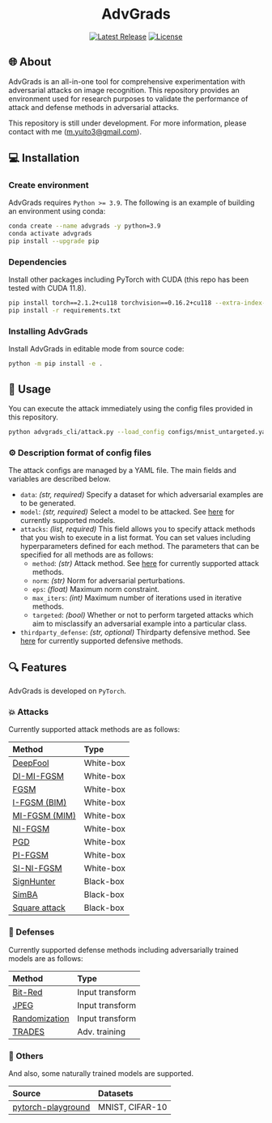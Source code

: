 <div align="center">

# AdvGrads

[![Latest Release](https://img.shields.io/github/release/myuito3/AdvGrads.svg?&color=blue)](https://github.com/myuito3/AdvGrads/releases)
[![License](https://img.shields.io/badge/License-Apache_2.0-green.svg)](https://github.com/myuito3/AdvGrads/blob/master/LICENSE)

</div>

## 🌐 About
AdvGrads is an all-in-one tool for comprehensive experimentation with adversarial attacks on image recognition. This repository provides an environment used for research purposes to validate the performance of attack and defense methods in adversarial attacks.

This repository is still under development. For more information, please contact with me (m.yuito3@gmail.com).

## 💻 Installation

### Create environment
AdvGrads requires `Python >= 3.9`. The following is an example of building an environment using conda:

```bash
conda create --name advgrads -y python=3.9
conda activate advgrads
pip install --upgrade pip
```

### Dependencies
Install other packages including PyTorch with CUDA (this repo has been tested with CUDA 11.8).

```bash
pip install torch==2.1.2+cu118 torchvision==0.16.2+cu118 --extra-index-url https://download.pytorch.org/whl/cu118
pip install -r requirements.txt
```

### Installing AdvGrads
Install AdvGrads in editable mode from source code:

```bash
python -m pip install -e .
```

## 🚀 Usage
You can execute the attack immediately using the config files provided in this repository.

```bash
python advgrads_cli/attack.py --load_config configs/mnist_untargeted.yaml
```

### ⚙ Description format of config files
The attack configs are managed by a YAML file. The main fields and variables are described below.

- `data`: _(str, required)_ Specify a dataset for which adversarial examples are to be generated.
- `model`: _(str, required)_ Select a model to be attacked. See [here](https://github.com/myuito3/AdvGrads/blob/main/advgrads/models/__init__.py) for currently supported models.
- `attacks`: _(list, required)_ This field allows you to specify attack methods that you wish to execute in a list format. You can set values including hyperparameters defined for each method. The parameters that can be specified for all methods are as follows:
  - `method`: _(str)_ Attack method. See [here](https://github.com/myuito3/AdvGrads/blob/main/advgrads/adversarial/__init__.py) for currently supported attack methods.
  - `norm`: _(str)_ Norm for adversarial perturbations.
  - `eps`: _(float)_ Maximum norm constraint.
  - `max_iters`: _(int)_ Maximum number of iterations used in iterative methods.
  - `targeted`: _(bool)_ Whether or not to perform targeted attacks which aim to misclassify an adversarial example into a particular class.
- `thirdparty_defense`: _(str, optional)_ Thirdparty defensive method. See [here](https://github.com/myuito3/AdvGrads/blob/main/advgrads/adversarial/__init__.py) for currently supported defensive methods.

## 🔍 Features
AdvGrads is developed on `PyTorch`.

### 💥 Attacks
Currently supported attack methods are as follows:

| Method                                                        | Type                |
| :------------------------------------------------------------ | :------------------ |
| [DeepFool](https://arxiv.org/abs/1511.04599)                  | White-box           |
| [DI-MI-FGSM](https://arxiv.org/abs/1803.06978)                | White-box           |
| [FGSM](https://arxiv.org/abs/1412.6572)                       | White-box           |
| [I-FGSM (BIM)](https://arxiv.org/abs/1607.02533)              | White-box           |
| [MI-FGSM (MIM)](https://arxiv.org/abs/1710.06081)             | White-box           |
| [NI-FGSM](https://arxiv.org/abs/1908.06281)                   | White-box           |
| [PGD](https://arxiv.org/abs/1706.06083)                       | White-box           |
| [PI-FGSM](https://arxiv.org/abs/2007.06765)                   | White-box           |
| [SI-NI-FGSM](https://arxiv.org/abs/1908.06281)                | White-box           |
| [SignHunter](https://openreview.net/forum?id=SygW0TEFwH)      | Black-box           |
| [SimBA](https://arxiv.org/abs/1905.07121)                     | Black-box           |
| [Square attack](https://arxiv.org/abs/1912.00049)             | Black-box           |

### 💠 Defenses
Currently supported defense methods including adversarially trained models are as follows:

| Method                                                  | Type                |
| :------------------------------------------------------ | :------------------ |
| [Bit-Red](https://arxiv.org/abs/1704.01155)             | Input transform     |
| [JPEG](https://arxiv.org/abs/1608.00853)                | Input transform     |
| [Randomization](https://arxiv.org/abs/1711.01991)       | Input transform     |
| [TRADES](https://arxiv.org/abs/1901.08573)              | Adv. training       |

### 🧩 Others
And also, some naturally trained models are supported.

| Source                                                                    | Datasets            |
| :------------------------------------------------------------------------ | :------------------ |
| [pytorch-playground](https://github.com/aaron-xichen/pytorch-playground)  | MNIST, CIFAR-10     |
